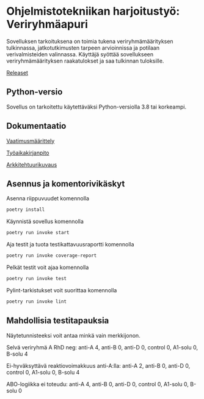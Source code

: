 # Ohjelmistotekniikan harjoitustyö: Veriryhmäapuri

Sovelluksen tarkoituksena on toimia tukena veriryhmämäärityksen tulkinnassa, jatkotutkimusten tarpeen arvioinnissa ja potilaan verivalmisteiden valinnassa. Käyttäjä syöttää sovellukseen veriryhmämäärityksen raakatulokset ja saa tulkinnan tuloksille.

[Releaset](https://github.com/sari-bee/ot-harjoitustyo/releases)

## Python-versio

Sovellus on tarkoitettu käytettäväksi Python-versiolla 3.8 tai korkeampi.

## Dokumentaatio

[Vaatimusmäärittely](https://github.com/sari-bee/ot-harjoitustyo/blob/master/dokumentaatio/vaatimusmaarittely.md)

[Työaikakirjanpito](https://github.com/sari-bee/ot-harjoitustyo/blob/master/dokumentaatio/tuntikirjanpito.md)

[Arkkitehtuurikuvaus](https://github.com/sari-bee/ot-harjoitustyo/blob/master/dokumentaatio/arkkitehtuuri.md)

## Asennus ja komentorivikäskyt

Asenna riippuvuudet komennolla

```bash
poetry install
```

Käynnistä sovellus komennolla

```bash
poetry run invoke start
```

Aja testit ja tuota testikattavuusraportti komennolla

```bash
poetry run invoke coverage-report
```

Pelkät testit voit ajaa komennolla

```bash
poetry run invoke test
```

Pylint-tarkistukset voit suorittaa komennolla
```bash
poetry run invoke lint
```

## Mahdollisia testitapauksia

Näytetunnisteeksi voit antaa minkä vain merkkijonon.

Selvä veriryhmä A RhD neg: anti-A 4, anti-B 0, anti-D 0, control 0, A1-solu 0, B-solu 4

Ei-hyväksyttävä reaktiovoimakkuus anti-A:lla: anti-A 2, anti-B 0, anti-D 0, control 0, A1-solu 0, B-solu 4

ABO-logiikka ei toteudu: anti-A 4, anti-B 0, anti-D 0, control 0, A1-solu 0, B-solu 0
